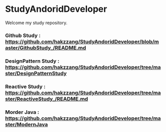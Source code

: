 # StudyAndoridDeveloper

Welcome my study repository.

### Github Study : https://github.com/hakzzang/StudyAndoridDeveloper/blob/master/GithubStudy_/README.md
### DesignPattern Study : https://github.com/hakzzang/StudyAndoridDeveloper/tree/master/DesignPatternStudy
### Reactive Study : https://github.com/hakzzang/StudyAndoridDeveloper/tree/master/ReactiveStudy_/README.md
### Morder Java : https://github.com/hakzzang/StudyAndoridDeveloper/tree/master/ModernJava